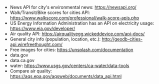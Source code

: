 
* News API for city's environmental news: https://newsapi.org/
* Walk/Transit/Bike scores for cities API: https://www.walkscore.com/professional/walk-score-apis.php
* US Energy Information Administration has an API on electricity usage: https://www.eia.gov/developer/
* Air quality API: https://airqualityegg.wickeddevice.com/api-docs/
* General city info (population, location, etc.): http://geodb-cities-api.wirefreethought.com/
* Free images for cities: https://unsplash.com/documentation
* data.gov
* data.ca.gov
* water: https://www.usgs.gov/centers/ca-water/data-tools
* Compare air quality: https://aqs.epa.gov/aqsweb/documents/data_api.html
